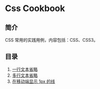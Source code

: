 # Css Cookbook

## 简介

CSS 常用的实践用例，内容包括：CSS、CSS3。

## 目录

1. [一行文本省略](docs/one_line_text_omitted.md)
2. [多行文本省略](docs/multi_line_text_omitted.md)
3. [在移动端显示 1px 的线](docs/1px_line_on_mobile.md)


